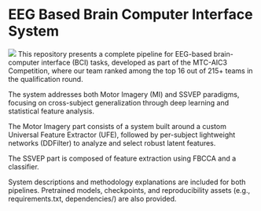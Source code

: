 ﻿# EEG Based Brain Computer Interface System
![](https://pub.mdpi-res.com/applsci/applsci-10-05662/article_deploy/html/images/applsci-10-05662-ag.png?1597564574)
This repository presents a complete pipeline for EEG-based brain-computer interface (BCI) tasks, developed as part of the MTC-AIC3 Competition, where our team ranked among the top 16 out of 215+ teams in the qualification round.

The system addresses both Motor Imagery (MI) and SSVEP paradigms, focusing on cross-subject generalization through deep learning and statistical feature analysis.

The Motor Imagery part consists of a system built around a custom Universal Feature Extractor (UFE), followed by per-subject lightweight networks (DDFilter) to analyze and select robust latent features.

The SSVEP part is composed of feature extraction using FBCCA and a classifier.

System descriptions and methodology explanations are included for both pipelines. Pretrained models, checkpoints, and reproducibility assets (e.g., requirements.txt, dependencies/) are also provided.

